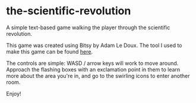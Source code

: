 # the-scientific-revolution
A simple text-based game walking the player through the scientific revolution.

This game was created using Bitsy by Adam Le Doux. The tool I used to make this game can be found [here](https://ledoux.itch.io/bitsy).

The controls are simple: WASD / arrow keys will work to move around. Approach the flashing boxes with an exclamation point in them to learn more about the area you're in, and go to the swirling icons to enter another room.

Enjoy!
